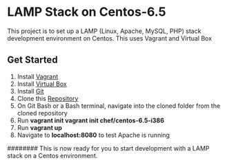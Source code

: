 # LAMP Stack on Centos-6.5

This project is to set up a LAMP (Linux, Apache, MySQL, PHP) stack development environment on Centos. This uses Vagrant and Virtual Box

## Get Started
1. Install [Vagrant](https://www.vagrantup.com/downloads.html)
2. Install [Virtual Box](https://www.virtualbox.org/wiki/Downloads)
3. Install [Git](https://git-scm.com/)
4. Clone this [Repository](https://github.com/CruzanCaramele/Developement-Environment.git)
5. On Git Bash or a Bash terminal, navigate into the cloned folder from the cloned repository
6. Run **vagrant init vagrant init chef/centos-6.5-i386**
7. Run **vagrant up**
8. Navigate to **localhost:8080** to test Apache is running


######## This is now ready for you to start development with a LAMP stack on a Centos environment.


